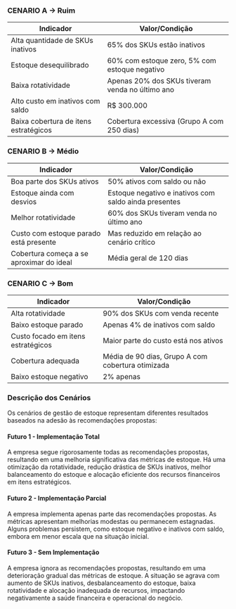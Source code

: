 ### CENARIO A -> Ruim
| Indicador                             | Valor/Condição                                  |
| ------------------------------------- | ----------------------------------------------- |
| Alta quantidade de SKUs inativos      | 65% dos SKUs estão inativos                     |
| Estoque desequilibrado                | 60% com estoque zero, 5% com estoque negativo   |
| Baixa rotatividade                    | Apenas 20% dos SKUs tiveram venda no último ano |
| Alto custo em inativos com saldo      | R\$ 300.000                                     |
| Baixa cobertura de itens estratégicos | Cobertura excessiva (Grupo A com 250 dias)      |

### CENARIO B -> Médio
| Indicador                                | Valor/Condição                                        |
| ---------------------------------------- | ----------------------------------------------------- |
| Boa parte dos SKUs ativos                | 50% ativos com saldo ou não                           |
| Estoque ainda com desvios                | Estoque negativo e inativos com saldo ainda presentes |
| Melhor rotatividade                      | 60% dos SKUs tiveram venda no último ano              |
| Custo com estoque parado está presente   | Mas reduzido em relação ao cenário crítico            |
| Cobertura começa a se aproximar do ideal | Média geral de 120 dias                               |

### CENARIO C -> Bom
| Indicador                          | Valor/Condição                                    |
| ---------------------------------- | ------------------------------------------------- |
| Alta rotatividade                  | 90% dos SKUs com venda recente                    |
| Baixo estoque parado               | Apenas 4% de inativos com saldo                   |
| Custo focado em itens estratégicos | Maior parte do custo está nos ativos              |
| Cobertura adequada                 | Média de 90 dias, Grupo A com cobertura otimizada |
| Baixo estoque negativo             | 2% apenas                                         |

### Descrição dos Cenários

Os cenários de gestão de estoque representam diferentes resultados baseados na adesão às recomendações propostas:

#### Futuro 1 - Implementação Total
A empresa segue rigorosamente todas as recomendações propostas, resultando em uma melhoria significativa das métricas de estoque. Há uma otimização da rotatividade, redução drástica de SKUs inativos, melhor balanceamento do estoque e alocação eficiente dos recursos financeiros em itens estratégicos.

#### Futuro 2 - Implementação Parcial
A empresa implementa apenas parte das recomendações propostas. As métricas apresentam melhorias modestas ou permanecem estagnadas. Alguns problemas persistem, como estoque negativo e inativos com saldo, embora em menor escala que na situação inicial.

#### Futuro 3 - Sem Implementação
A empresa ignora as recomendações propostas, resultando em uma deterioração gradual das métricas de estoque. A situação se agrava com aumento de SKUs inativos, desbalanceamento do estoque, baixa rotatividade e alocação inadequada de recursos, impactando negativamente a saúde financeira e operacional do negócio.